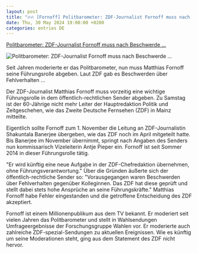 ```yaml
---
layout: post
title: "🔥🔥 [Fornoff] Politbarometer: ZDF-Journalist Fornoff muss nach Beschwerde ..."
date: Thu, 30 May 2024 19:00:00 +0200
categories: entries DE
---
```

[Politbarometer: ZDF-Journalist Fornoff muss nach Beschwerde ...](https://www.zeit.de/kultur/2024-05/politbarometer-zdf-journalist-matthias-fornoff-fuehrungsrolle)

![Politbarometer: ZDF-Journalist Fornoff muss nach Beschwerde ...](https://img.zeit.de/kultur/2024-05/politbarometer-zdf-journalist-matthias-fornoff-fuehrungsrolle-bild/wide__1300x731)

Seit Jahren moderierte er das Politbarometer, nun muss Matthias Fornoff seine Führungsrolle abgeben. Laut ZDF gab es Beschwerden über Fehlverhalten ...

Der ZDF-Journalist Matthias Fornoff muss vorzeitig eine wichtige Führungsrolle in dem öffentlich-rechtlichen Sender abgeben. Zu Samstag ist der 60-Jährige nicht mehr Leiter der Hauptredaktion Politik und Zeitgeschehen, wie das Zweite Deutsche Fernsehen (ZDF) in Mainz mitteilte.

Eigentlich sollte Fornoff zum 1. November die Leitung an ZDF-Journalistin Shakuntala Banerjee übergeben, wie das ZDF noch im April mitgeteilt hatte. Bis Banerjee im November übernimmt, springt nach Angaben des Senders nun kommissarisch Vizeleiterin Antje Pieper ein. Fornoff ist seit Sommer 2014 in dieser Führungsrolle tätig.



"Er wird künftig eine neue Aufgabe in der ZDF-Chefredaktion übernehmen, ohne Führungsverantwortung." Über die Gründen äußerte sich der öffentlich-rechtliche Sender so: "Vorausgegangen waren Beschwerden über Fehlverhalten gegenüber Kolleginnen. Das ZDF hat diese geprüft und stellt dabei stets hohe Ansprüche an seine Führungskräfte." Matthias Fornoff habe Fehler eingestanden und die getroffene Entscheidung des ZDF akzeptiert.

Fornoff ist einem Millionenpublikum aus dem TV bekannt. Er moderiert seit vielen Jahren das Politbarometer und stellt in Wahlsendungen Umfrageergebnisse der Forschungsgruppe Wahlen vor. Er moderierte auch zahlreiche ZDF-spezial-Sendungen zu aktuellen Ereignissen. Wie es künftig um seine Moderationen steht, ging aus dem Statement des ZDF nicht hervor.

